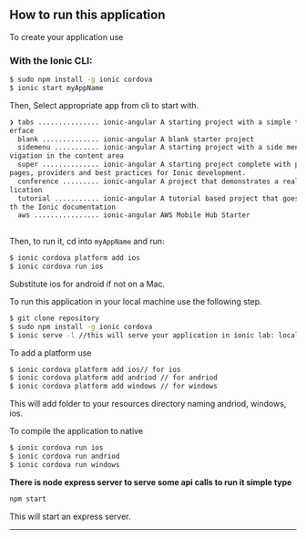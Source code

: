 ## How to run this application



To create your application use 

### With the Ionic CLI:


```bash
$ sudo npm install -g ionic cordova
$ ionic start myAppName 
```
Then, Select appropriate app from cli to start with.
```bash
❯ tabs ............... ionic-angular A starting project with a simple tabbed int
erface 
  blank .............. ionic-angular A blank starter project 
  sidemenu ........... ionic-angular A starting project with a side menu with na
vigation in the content area 
  super .............. ionic-angular A starting project complete with pre-built 
pages, providers and best practices for Ionic development. 
  conference ......... ionic-angular A project that demonstrates a realworld app
lication 
  tutorial ........... ionic-angular A tutorial based project that goes along wi
th the Ionic documentation 
  aws ................ ionic-angular AWS Mobile Hub Starter 
  
```

Then, to run it, cd into `myAppName` and run:

```bash
$ ionic cordova platform add ios
$ ionic cordova run ios
```

Substitute ios for android if not on a Mac.

To run this application in your local machine use the following step.

```bash
$ git clone repository
$ sudo npm install -g ionic cordova
$ ionic serve -l //this will serve your application in ionic lab: localhost:8100/ionic-lab
```

To add a platform use 

```bash
$ ionic cordova platform add ios// for ios 
$ ionic cordova platform add andriod // for andriod
$ ionic cordova platform add windows // for windows

```
This will add folder to your resources directory naming andriod, windows, ios.

To compile the application to native

```bash
$ ionic cordova run ios
$ ionic cordova run andriod
$ ionic cordova run windows
```

**There is node express server to serve some api calls to run it simple type**

```bash
npm start
```

This will start an express server.


-------------------------
